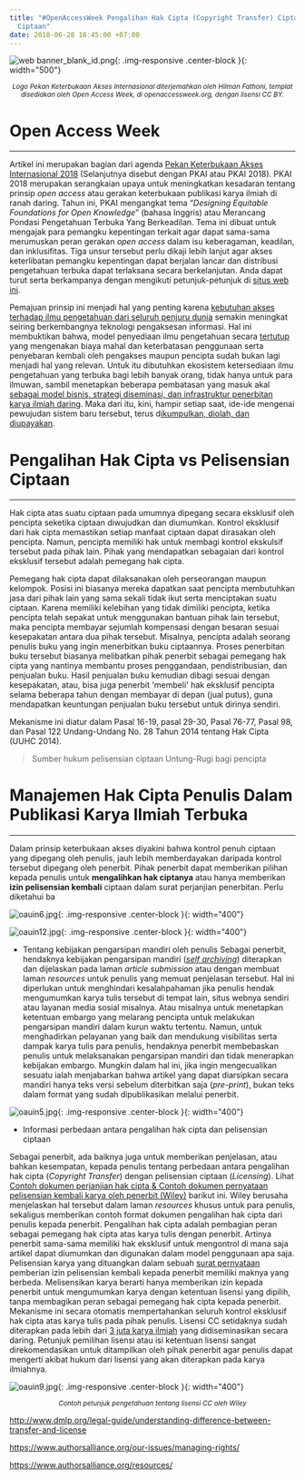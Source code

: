 ```yaml
---
title: "#OpenAccessWeek Pengalihan Hak Cipta (Copyright Transfer) Ciptaan vs Pelisensian
  Ciptaan"
date: 2018-06-28 16:45:00 +07:00
---
```


![web banner_blank_id.png](/uploads/web%20banner_blank_id.png){: .img-responsive .center-block }{: width="500"}<center><small><i>Logo Pekan Keterbukaan Akses Internasional diterjemahkan oleh Hilman Fathoni, templat disediakan oleh Open Access Week, di openaccessweek.org, dengan lisensi CC BY.</i></small></center>

# **Open Access Week**

---

Artikel ini merupakan bagian dari agenda [Pekan Keterbukaan Akses Internasional 2018](http://www.openaccessweek.org/profiles/blogs/theme-of-2018-international-open-access-week-to-be-designing-equi) (Selanjutnya disebut dengan PKAI atau PKAI 2018). PKAI 2018 merupakan serangkaian upaya untuk meningkatkan kesadaran tentang prinsip *open access* atau gerakan keterbukaan publikasi karya ilmiah di ranah daring. Tahun ini, PKAI mengangkat tema “*Designing Equitable Foundations for Open Knowledge*” (bahasa Inggris) atau Merancang Pondasi Pengetahuan Terbuka Yang Berkeadilan. Tema ini dibuat untuk mengajak para pemangku kepentingan terkait agar dapat sama-sama merumuskan peran gerakan *open access* dalam isu keberagaman, keadilan, dan inklusifitas. Tiga unsur tersebut perlu dikaji lebih lanjut agar akses keterlibatan pemangku kepentingan dapat berjalan lancar dan distribusi pengetahuan terbuka dapat terlaksana secara berkelanjutan. Anda dapat turut serta berkampanya dengan mengikuti petunjuk-petunjuk di [situs web ini](http://www.openaccessweek.org/page/graphics).

Pemajuan prinsip ini menjadi hal yang penting karena [kebutuhan akses terhadap ilmu pengetahuan dari seluruh penjuru dunia](https://www.vox.com/2016/2/18/11047052/alexandra-elbakyan-interview) semakin meningkat seiring berkembangnya teknologi pengaksesan informasi. Hal ini membuktikan bahwa, model penyediaan ilmu pengetahuan secara [tertutup](https://www.theguardian.com/commentisfree/2018/sep/13/scientific-publishing-rip-off-taxpayers-fund-research?CMP=share_btn_fb&fbclid=IwAR2JGNRnIdGK3-bRavUWO1tIah1G9rTloTNhOiL6Ypv2iXCqtmA91CvDOxI) yang mengenakan biaya mahal dan keterbatasan penggunaan serta penyebaran kembali oleh pengakses maupun pencipta sudah bukan lagi menjadi hal yang relevan. Untuk itu dibutuhkan ekosistem ketersediaan ilmu pengetahuan yang terbuka bagi lebih banyak orang, tidak hanya untuk para ilmuwan, sambil menetapkan beberapa pembatasan yang masuk akal [sebagai model bisnis, strategi diseminasi, dan infrastruktur penerbitan karya ilmiah daring](https://www.openaccess.nl/en/what-is-open-access). Maka dari itu, kini, hampir setiap saat, ide-ide mengenai pewujudan sistem baru tersebut, terus d[ikumpulkan, diolah, dan diupayakan](http://oad.simmons.edu/oadwiki/Main_Page).

# **Pengalihan Hak Cipta vs Pelisensian Ciptaan**

---

Hak cipta atas suatu ciptaan pada umumnya dipegang secara eksklusif oleh pencipta seketika ciptaan diwujudkan dan diumumkan. Kontrol eksklusif dari hak cipta memastikan setiap manfaat ciptaan dapat dirasakan oleh pencipta. Namun, pencipta memiliki hak untuk membagi kontrol ekskulsif tersebut pada pihak lain. Pihak yang mendapatkan sebagaian dari kontrol eksklusif tersebut adalah pemegang hak cipta.

Pemegang hak cipta dapat dilaksanakan oleh perseorangan maupun kelompok. Posisi ini biasanya mereka dapatkan saat pencipta membutuhkan jasa dari pihak lain yang sama sekali tidak ikut serta menciptakan suatu ciptaan. Karena memiliki kelebihan yang tidak dimiliki pencipta, ketika pencipta telah sepakat untuk menggunakan bantuan pihak lain tersebut, maka pencipta membayar sejumlah kompensasi dengan besaran sesuai kesepakatan antara dua pihak tersebut. Misalnya, pencipta adalah seorang penulis buku yang ingin menerbitkan buku ciptaannya. Proses penerbitan buku tersebut biasanya melibatkan pihak penerbit sebagai pemegang hak cipta yang nantinya membantu proses penggandaan, pendistribusian, dan penjualan buku. Hasil penjualan buku kemudian dibagi sesuai dengan kesepakatan, atau, bisa juga penerbit 'membeli' hak eksklusif pencipta selama beberapa tahun dengan membayar di depan (jual putus), guna mendapatkan keuntungan penjualan buku tersebut untuk dirinya sendiri.

Mekanisme ini diatur dalam Pasal 16-19, pasal 29-30, Pasal 76-77, Pasal 98, dan Pasal 122 Undang-Undang No. 28 Tahun 2014 tentang Hak Cipta (UUHC 2014).





> Sumber hukum pelisensian ciptaan
> Untung-Rugi bagi pencipta

# **Manajemen Hak Cipta Penulis Dalam Publikasi Karya Ilmiah Terbuka**

---

Dalam prinsip keterbukaan akses diyakini bahwa kontrol penuh ciptaan yang dipegang oleh penulis, jauh lebih memberdayakan daripada kontrol tersebut dipegang oleh penerbit. Pihak penerbit dapat memberikan pilihan kepada penulis untuk **mengalihkan hak ciptanya** atau hanya memberikan **izin pelisensian kembali** ciptaan dalam surat perjanjian penerbitan. Perlu diketahui ba

![oauin6.jpg](/uploads/oauin6.jpg){: .img-responsive .center-block }{: width="400"}

![oauin12.jpg](/uploads/oauin12.jpg){: .img-responsive .center-block }{: width="400"}

* Tentang kebijakan pengarsipan mandiri oleh penulis
  Sebagai penerbit, hendaknya kebijakan pengarsipan mandiri (*[self archiving](https://authorservices.wiley.com/author-resources/Journal-Authors/licensing/self-archiving.html)*) diterapkan dan dijelaskan pada laman *article submission* atau dengan membuat laman *resources* untuk penulis yang memuat penjelasan tersebut. Hal ini diperlukan untuk menghindari kesalahpahaman jika penulis hendak mengumumkan karya tulis tersebut di tempat lain, situs webnya sendiri atau layanan media sosial misalnya. Atau misalnya untuk menetapkan ketentuan embargo yang melarang pencipta untuk melakukan pengarsipan mandiri dalam kurun waktu tertentu. Namun, untuk menghadirkan pelayanan yang baik dan mendukung visibilitas serta dampak karya tulis para penulis, hendaknya penerbit membebaskan penulis untuk melaksanakan pengarsipan mandiri dan tidak menerapkan kebijakan embargo. Mungkin dalam hal ini, jika ingin mengecualikan sesuatu ialah menjabarkan bahwa artikel yang dapat diarsipkan secara mandiri hanya teks versi sebelum diterbitkan saja (*pre-print*), bukan teks dalam format yang sudah dipublikasikan melalui penerbit.

![oauin5.jpg](/uploads/oauin5.jpg){: .img-responsive .center-block }{: width="400"}

* Informasi perbedaan antara pengalihan hak cipta dan pelisensian ciptaan

Sebagai penerbit, ada baiknya juga untuk memberikan penjelasan, atau bahkan kesempatan, kepada penulis tentang perbedaan antara pengalihan hak cipta (*Copyright Transfer*) dengan pelisensian ciptaan (*Licensing*). Lihat [Contoh dokumen perjanjian hak cipta & Contoh dokumen pernyataan pelisensian kembali karya oleh penerbit (Wiley)](https://authorservices.wiley.com/author-resources/Journal-Authors/licensing/licensing-info-faqs.html) barikut ini. Wiley berusaha menjelaskan hal tersebut dalam laman *resources* khusus untuk para penulis, sekaligus memberikan contoh format dokumen pengalihan hak cipta dari penulis kepada penerbit. Pengalihan hak cipta adalah pembagian peran sebagai pemegang hak cipta atas karya tulis dengan penerbit. Artinya penerbit sama-sama memiliki hak eksklusif untuk mengontrol di mana saja artikel dapat diumumkan dan digunakan dalam model penggunaan apa saja. Pelisensian karya yang dituangkan dalam sebuah [surat pernyataan](https://authorservices.wiley.com/author-resources/Journal-Authors/licensing/open-access-agreements.html) pemberian izin pelisensian kembali kepada penerbit memiliki maknya yang berbeda. Melisensikan karya berarti hanya memberikan izin kepada penerbit untuk mengumumkan karya dengan ketentuan lisensi yang dipilih, tanpa membagikan peran sebagai pemegang hak cipta kepada penerbit. Mekanisme ini secara otomatis mempertahankan seluruh kontrol eksklusif hak cipta atas karya tulis pada pihak penulis. Lisensi CC setidaknya sudah diterapkan pada lebih dari [3 juta karya ilmiah](https://doaj.org/) yang didiseminasikan secara daring. Petunjuk pemilihan lisensi atau isi ketentuan lisensi sangat direkomendasikan untuk ditampilkan oleh pihak penerbit agar penulis dapat mengerti akibat hukum dari lisensi yang akan diterapkan pada karya ilmiahnya.

![oauin9.jpg](/uploads/oauin9.jpg){: .img-responsive .center-block }{: width="400"}<center><small><i>Contoh petunjuk pengetahuan tentang lisensi CC oleh Wiley</i></small></center>

http://www.dmlp.org/legal-guide/understanding-difference-between-transfer-and-license

https://www.authorsalliance.org/our-issues/managing-rights/

https://www.authorsalliance.org/resources/
